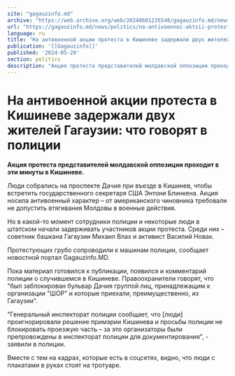 ```yaml
---
site: "gagauzinfo.md"
archive: "https://web.archive.org/web/20240601235548/gagauzinfo.md/news/politics/na-antivoennoi-aktsii-protesta-v-kishineve-zaderzhali-dvuh-zhitelei-gagauzii-chto-govoryat-v-politsii"
url: "https://gagauzinfo.md/news/politics/na-antivoennoi-aktsii-protesta-v-kishineve-zaderzhali-dvuh-zhitelei-gagauzii-chto-govoryat-v-politsii"
language: ru
title: "На антивоенной акции протеста в Кишиневе задержали двух жителей Гагаузии: что говорят в полиции"
publication: '[[Gagauzinfo]]'
published: '2024-05-29'
section: politics
description: "Акция протеста представителей молдавской оппозиции проходит в эти минуты в Кишиневе."
---
```


# На антивоенной акции протеста в Кишиневе задержали двух жителей Гагаузии: что говорят в полиции

**Акция протеста представителей молдавской оппозиции проходит в эти минуты в Кишиневе.**

Люди собрались на проспекте Дачия при въезде в Кишинев, чтобы встретить государственного секретаря США Энтони Блинкена. Акция носила антивоенный характер – от американского чиновника требовали не допустить втягивания Молдовы в военные действия.

Но в какой-то момент сотрудники полиции и некоторые люди в штатском начали задерживать участников акции протеста. Среди них – советник башкана Гагаузии Михаил Влах и активист Василий Новак.

Протестующих грубо сопроводили к машинам полиции, сообщает новостной портал Gagauzinfo.MD.

Пока материал готовился к публикации, появился и комментарий полиции о случившемся в Кишиневе. Правоохранители говорят, что "был заблокирован бульвар Дачия группой лиц, принадлежащим к организации "ШОР" и которые приехали, преимущественно, из Гагаузии".

"Генеральный инспекторат полиции сообщает, что [люди] проигнорировали решение примэрии Кишинева и просьбы полиции не блокировать проезжую часть – за это организаторы были препровождены в инспекторат полиции для документирования", - заявили в полиции.

Вместе с тем на кадрах, которые есть в соцсетях, видно, что люди с плакатами в руках стоят на тротуаре.